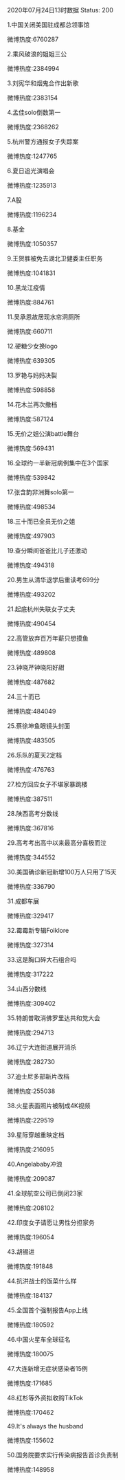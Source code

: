 2020年07月24日13时数据
Status: 200

1.中国关闭美国驻成都总领事馆

微博热度:6760287

2.乘风破浪的姐姐三公

微博热度:2384994

3.刘宪华和烟鬼合作出新歌

微博热度:2383154

4.孟佳solo倒数第一

微博热度:2368262

5.杭州警方通报女子失踪案

微博热度:1247765

6.夏日追光演唱会

微博热度:1235913

7.A股

微博热度:1196234

8.基金

微博热度:1050357

9.王贺胜被免去湖北卫健委主任职务

微博热度:1041831

10.黑龙江疫情

微博热度:884761

11.吴承恩故居现水帘洞厕所

微博热度:660711

12.硬糖少女换logo

微博热度:639305

13.罗艳与妈妈决裂

微博热度:598858

14.花木兰再次撤档

微博热度:587124

15.无价之姐公演battle舞台

微博热度:569431

16.全球约一半新冠病例集中在3个国家

微博热度:539842

17.张含韵非洲舞solo第一

微博热度:498534

18.三十而已全员无价之姐

微博热度:497903

19.查分瞬间爸爸比儿子还激动

微博热度:494318

20.男生从清华退学后重读考699分

微博热度:493202

21.起底杭州失联女子丈夫

微博热度:490454

22.高管放弃百万年薪只想摸鱼

微博热度:489808

23.钟晓芹钟晓阳好甜

微博热度:487682

24.三十而已

微博热度:484049

25.蔡徐坤鱼眼镜头封面

微博热度:483505

26.乐队的夏天2定档

微博热度:476763

27.检方回应女子不堪家暴跳楼

微博热度:387511

28.陕西高考分数线

微博热度:367816

29.高考考出高中以来最高分喜极而泣

微博热度:344552

30.美国确诊新冠新增100万人只用了15天

微博热度:336790

31.成都车展

微博热度:329417

32.霉霉新专辑Folklore

微博热度:327314

33.这是胸口碎大石组合吗

微博热度:317222

34.山西分数线

微博热度:309402

35.特朗普取消佛罗里达共和党大会

微博热度:294713

36.辽宁大连街道展开消杀

微博热度:282730

37.迪士尼多部新片改档

微博热度:255038

38.火星表面照片被制成4K视频

微博热度:229519

39.星际穿越重映定档

微博热度:216095

40.Angelababy冲浪

微博热度:209087

41.全球航空公司已倒闭23家

微博热度:208102

42.印度女子请愿让男性分担家务

微博热度:196054

43.胡锡进

微博热度:191848

44.抗洪战士的饭菜什么样

微博热度:184137

45.全国首个强制报告App上线

微博热度:180592

46.中国火星车全球征名

微博热度:180075

47.大连新增无症状感染者15例

微博热度:171685

48.红杉等外资拟收购TikTok

微博热度:170462

49.It's always the husband

微博热度:155602

50.国务院要求实行传染病报告首诊负责制

微博热度:148958

